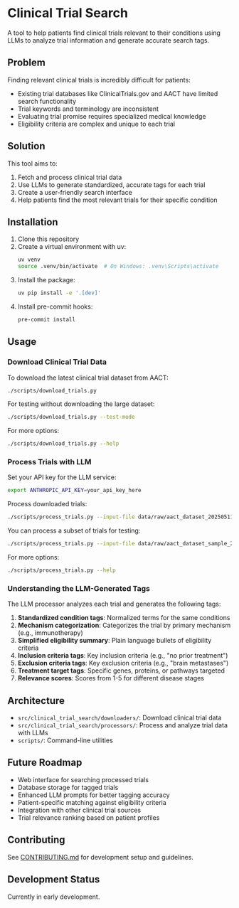 # Clinical Trial Search

A tool to help patients find clinical trials relevant to their conditions using LLMs to analyze trial information and generate accurate search tags.

## Problem

Finding relevant clinical trials is incredibly difficult for patients:

- Existing trial databases like ClinicalTrials.gov and AACT have limited search functionality
- Trial keywords and terminology are inconsistent
- Evaluating trial promise requires specialized medical knowledge
- Eligibility criteria are complex and unique to each trial

## Solution

This tool aims to:

1. Fetch and process clinical trial data
2. Use LLMs to generate standardized, accurate tags for each trial
3. Create a user-friendly search interface
4. Help patients find the most relevant trials for their specific condition

## Installation

1. Clone this repository
2. Create a virtual environment with uv:
   ```bash
   uv venv
   source .venv/bin/activate  # On Windows: .venv\Scripts\activate
   ```
3. Install the package:
   ```bash
   uv pip install -e '.[dev]'
   ```
4. Install pre-commit hooks:
   ```bash
   pre-commit install
   ```

## Usage

### Download Clinical Trial Data

To download the latest clinical trial dataset from AACT:

```bash
./scripts/download_trials.py
```

For testing without downloading the large dataset:

```bash
./scripts/download_trials.py --test-mode
```

For more options:

```bash
./scripts/download_trials.py --help
```

### Process Trials with LLM

Set your API key for the LLM service:

```bash
export ANTHROPIC_API_KEY=your_api_key_here
```

Process downloaded trials:

```bash
./scripts/process_trials.py --input-file data/raw/aact_dataset_20250511.zip
```

You can process a subset of trials for testing:

```bash
./scripts/process_trials.py --input-file data/raw/aact_dataset_sample_20250511.json --max-trials 5
```

For more options:

```bash
./scripts/process_trials.py --help
```

### Understanding the LLM-Generated Tags

The LLM processor analyzes each trial and generates the following tags:

1. **Standardized condition tags**: Normalized terms for the same conditions
2. **Mechanism categorization**: Categorizes the trial by primary mechanism (e.g., immunotherapy)
3. **Simplified eligibility summary**: Plain language bullets of eligibility criteria
4. **Inclusion criteria tags**: Key inclusion criteria (e.g., "no prior treatment")
5. **Exclusion criteria tags**: Key exclusion criteria (e.g., "brain metastases")
6. **Treatment target tags**: Specific genes, proteins, or pathways targeted
7. **Relevance scores**: Scores from 1-5 for different disease stages

## Architecture

- `src/clinical_trial_search/downloaders/`: Download clinical trial data
- `src/clinical_trial_search/processors/`: Process and analyze trial data with LLMs
- `scripts/`: Command-line utilities

## Future Roadmap

- Web interface for searching processed trials
- Database storage for tagged trials
- Enhanced LLM prompts for better tagging accuracy
- Patient-specific matching against eligibility criteria
- Integration with other clinical trial sources
- Trial relevance ranking based on patient profiles

## Contributing

See [CONTRIBUTING.md](CONTRIBUTING.md) for development setup and guidelines.

## Development Status

Currently in early development.